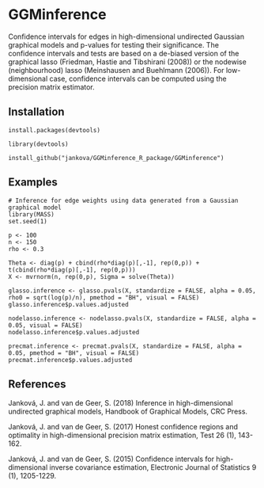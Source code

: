 # GGMinference
Confidence intervals for edges in high-dimensional undirected Gaussian graphical models and p-values for testing their significance. The confidence intervals and tests are based on a de-biased version of the graphical lasso (Friedman, Hastie and Tibshirani (2008)) or the nodewise (neighbourhood) lasso (Meinshausen and Buehlmann (2006)). For low-dimensional case, confidence intervals can be computed using the precision matrix estimator.

## Installation
```
install.packages(devtools)

library(devtools)

install_github("jankova/GGMinference_R_package/GGMinference")
```

<!---## Graphical models

## Methods--->

## Examples
```
# Inference for edge weights using data generated from a Gaussian graphical model
library(MASS) 
set.seed(1)

p <- 100
n <- 150
rho <- 0.3

Theta <- diag(p) + cbind(rho*diag(p)[,-1], rep(0,p)) + t(cbind(rho*diag(p)[,-1], rep(0,p)))
X <- mvrnorm(n, rep(0,p), Sigma = solve(Theta))

glasso.inference <- glasso.pvals(X, standardize = FALSE, alpha = 0.05, rho0 = sqrt(log(p)/n), pmethod = "BH", visual = FALSE)
glasso.inference$p.values.adjusted

nodelasso.inference <- nodelasso.pvals(X, standardize = FALSE, alpha = 0.05, visual = FALSE) 
nodelasso.inference$p.values.adjusted

precmat.inference <- precmat.pvals(X, standardize = FALSE, alpha = 0.05, pmethod = "BH", visual = FALSE)
precmat.inference$p.values.adjusted

```

## References

Janková, J. and van de Geer, S. (2018) Inference in high-dimensional undirected graphical models, Handbook of Graphical Models, CRC Press.

Janková, J. and van de Geer, S. (2017) Honest confidence regions and optimality in high-dimensional precision matrix estimation, Test 26 (1), 143-162.

Janková, J. and van de Geer, S. (2015) Confidence intervals for high-dimensional inverse covariance estimation, Electronic Journal of Statistics 9 (1), 1205-1229. 

